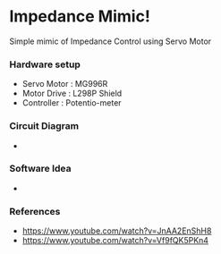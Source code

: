 # Impedance Mimic!
Simple mimic of Impedance Control using Servo Motor

### Hardware setup
* Servo Motor : MG996R
* Motor Drive : L298P Shield
* Controller : Potentio-meter 

### Circuit Diagram
* 

### Software Idea
* 

### References
* https://www.youtube.com/watch?v=JnAA2EnShH8
* https://www.youtube.com/watch?v=Vf9fQK5PKn4
